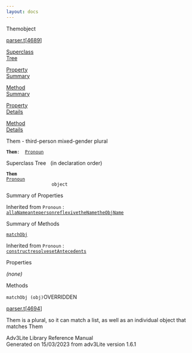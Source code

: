 ```yaml
---
layout: docs
---
```

<span class="title">Them</span><span class="type">object</span>

[parser.t](../file/parser.t.html)\[[4689](../source/parser.t.html#4689)\]

[Superclass  
Tree](#_SuperClassTree_)

[Property  
Summary](#_PropSummary_)

[Method  
Summary](#_MethodSummary_)

[Property  
Details](#_Properties_)

[Method  
Details](#_Methods_)



Them - third-person mixed-gender plural

**`Them`**` :   `[`Pronoun`](../object/Pronoun.html)



<span id="_SuperClassTree_"></span>



<span class="hdln">Superclass Tree</span>   (in declaration order)



**`Them`**  
[`Pronoun`](../object/Pronoun.html)  
`                 object`  
<span id="_PropSummary_"></span>



<span class="hdln">Summary of Properties</span>  





Inherited from `Pronoun` :  
[`all`](../object/Pronoun.html#all)[`aName`](../object/Pronoun.html#aName)[`ante`](../object/Pronoun.html#ante)[`person`](../object/Pronoun.html#person)[`reflexive`](../object/Pronoun.html#reflexive)[`theName`](../object/Pronoun.html#theName)[`theObjName`](../object/Pronoun.html#theObjName)

<span id="_MethodSummary_"></span>



<span class="hdln">Summary of Methods</span>  



[`matchObj`](#matchObj)

Inherited from `Pronoun` :  
[`construct`](../object/Pronoun.html#construct)[`resolve`](../object/Pronoun.html#resolve)[`setAntecedents`](../object/Pronoun.html#setAntecedents)

<span id="_Properties_"></span>



<span class="hdln">Properties</span>  



*(none)* <span id="_Methods_"></span>



<span class="hdln">Methods</span>  



<span id="matchObj"></span>

`matchObj (obj)`<span class="rem">OVERRIDDEN</span>

[parser.t](../file/parser.t.html)\[[4694](../source/parser.t.html#4694)\]



Them is a plural, so it can match a list, as well as an individual
object that matches Them





Adv3Lite Library Reference Manual  
Generated on 15/03/2023 from adv3Lite version 1.6.1


